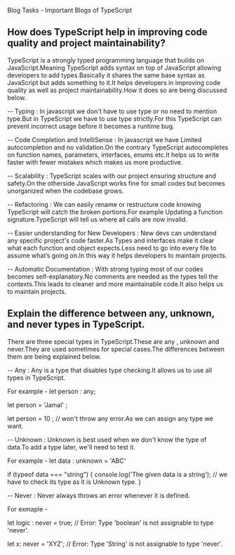 Blog Tasks - Important Blogs of TypeScript

## How does TypeScript help in improving code quality and project maintainability?

TypeScript is a strongly typed programming language that builds on JavaScript.Meaning TypeScript adds syntax on top of JavaScript allowing developers to add types.Basically it shares the same base syntax as JavaScript but adds something to it.It helps developers in improving code quality as well as project maintainability.How it does so are being discussed below.


-- Typing : In javascript we don't have to use type or no need to mention type.But in TypeScript we have to use type strictly.For this TypeScript can prevent incorrect usage before it becomes a runtime bug.


-- Code Completion and IntelliSense : In javascript we have Limited autocompletion and no validation.On the contrary TypeScript autocompletes on function names, parameters, interfaces, enums etc.It helps us to write faster with fewer mistakes which makes us more productive.


-- Scalability : TypeScript scales with our project ensuring structure and safety.On the otherside JavaScript works fine for small codes but becomes unorganized when the codebase grows.


-- Refactoring : We can easily rename or restructure code knowing TypeScript will catch the broken portions.For example Updating a function signature.TypeScript will tell us where all calls are now invalid.


-- Easier understanding for New Developers : New devs can understand any specific project's code faster.As Types and interfaces make it clear what each function and object expects.Less need to go into every file to assume what’s going on.In this way it helps developers to maintain projects.


-- Automatic Documentation : With strong typing most of our codes becomes self-explanatory.No comments are needed as the types tell the contexts.This leads to cleaner and more maintainable code.It also helps us to maintain projects.



## Explain the difference between any, unknown, and never types in TypeScript.

There are three special types in TypeScript.These are any , unknown and never.They are used sometimes for special cases.The differences between them are being explained below.


-- Any : Any is a type that disables type checking.It allows us to use all types in TypeScript.

   For example - let person : any;

   let person = 'Jamal' ; 

   let person = 10 ; // won't throw any error.As we can assign any type we want.


-- Unknown : Unknown is best used when we don't know the type of data.To add a type later, we'll need to test it.

   For example - let data : unknown = 'ABC'

   if (typeof data === "string") {
      console.log('The given data is a string'); // we have to check its type as it is Unknown type.
     }


-- Never : Never always throws an error whenever it is defined.

   For exmaple -

   let logic : never = true; // Error: Type 'boolean' is not assignable to type 'never'.

   let x: never = 'XYZ'; // Error: Type 'String' is not assignable to type 'never'.




























